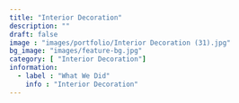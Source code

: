 ```yaml
---
title: "Interior Decoration"
description: ""
draft: false
image : "images/portfolio/Interior Decoration (31).jpg"
bg_image: "images/feature-bg.jpg"
category: [ "Interior Decoration"]
information:
  - label : "What We Did"
    info : "Interior Decoration"
---
```



